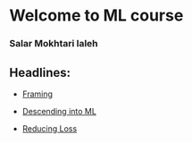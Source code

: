 # Welcome to ML course

### Salar Mokhtari laleh

## Headlines:
* [Framing](https://github.com/salarMokhtariL/ML_Course/tree/main/01%20-%20Framing)

* [Descending into ML](https://github.com/salarMokhtariL/ML_Course/tree/main/02%20-%20Descending%20into%20ML)

* [Reducing Loss](https://github.com/salarMokhtariL/ML_Course/tree/main/03%20-%20Reducing%20Loss)
